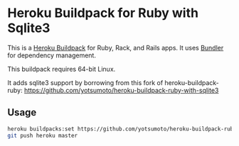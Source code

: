 # Heroku Buildpack for Ruby with Sqlite3

This is a [Heroku Buildpack](http://devcenter.heroku.com/articles/buildpacks) for Ruby, Rack, and Rails apps. It uses [Bundler](https://bundler.io) for dependency management.

This buildpack requires 64-bit Linux.

It adds sqlite3 support by borrowing from this fork of heroku-buildpack-ruby: https://github.com/yotsumoto/heroku-buildpack-ruby-with-sqlite3

## Usage

```sh
heroku buildpacks:set https://github.com/yotsumoto/heroku-buildpack-ruby-with-sqlite3
git push heroku master
```

